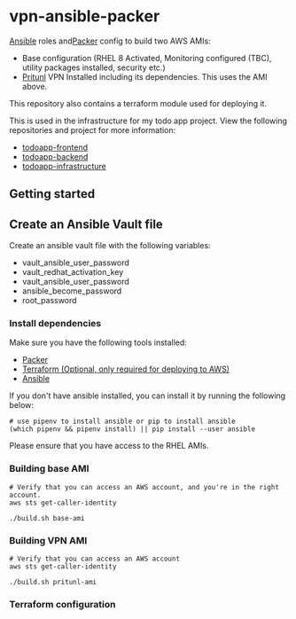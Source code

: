 # vpn-ansible-packer



[Ansible](https://docs.ansible.com) roles and[Packer](https://www.packer.io) config to build two AWS AMIs:
* Base configuration (RHEL 8 Activated, Monitoring configured (TBC), utility packages installed, security etc.)
* [Pritunl](https://pritunl.com/) VPN Installed including its dependencies. This uses the AMI above.

This repository also contains a terraform module used for deploying it.

This is used in the infrastructure for my todo app project. View the following repositories and project for more information:
* [todoapp-frontend](https://github.com/jxeldotdev/todoapp-frontend)
* [todoapp-backend](https://github.com/jxeldotdev/todoapp-backend)
* [todoapp-infrastructure](https://github.com/jxeldotdev/todoapp-infrastructure)

## Getting started

## Create an Ansible Vault file

Create an ansible vault file with the following variables:
* vault_ansible_user_password
* vault_redhat_activation_key
* vault_ansible_user_password
* ansible_become_password
* root_password

### Install dependencies

Make sure you have the following tools installed:
* [Packer](https://www.packer.io/downloads)
* [Terraform (Optional, only required for deploying to AWS)](https://www.terraform.io/downloads.html)
* [Ansible](https://www.ansible.coms)

If you don't have ansible installed, you can install it by running the following below:

```
# use pipenv to install ansible or pip to install ansible
(which pipenv && pipenv install) || pip install --user ansible
```

Please ensure that you have access to the RHEL AMIs.

### Building base AMI

```
# Verify that you can access an AWS account, and you're in the right account.
aws sts get-caller-identity

./build.sh base-ami
```

### Building VPN AMI

```
# Verify that you can access an AWS account
aws sts get-caller-identity

./build.sh pritunl-ami
```

### Terraform configuration

